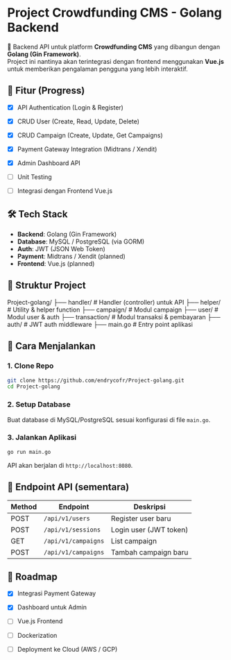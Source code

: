 

# Project Crowdfunding CMS - Golang Backend

🚀 Backend API untuk platform **Crowdfunding CMS** yang dibangun dengan **Golang (Gin Framework)**.  
Project ini nantinya akan terintegrasi dengan frontend menggunakan **Vue.js** untuk memberikan pengalaman pengguna yang lebih interaktif.


## 📌 Fitur (Progress)
- [x] API Authentication (Login & Register)
- [x] CRUD User (Create, Read, Update, Delete)
- [x] CRUD Campaign (Create, Update, Get Campaigns)
- [x] Payment Gateway Integration (Midtrans / Xendit)
- [x] Admin Dashboard API
- [ ] Unit Testing
- [ ] Integrasi dengan Frontend Vue.js


## 🛠️ Tech Stack
- **Backend**: Golang (Gin Framework)
- **Database**: MySQL / PostgreSQL (via GORM)
- **Auth**: JWT (JSON Web Token)
- **Payment**: Midtrans / Xendit (planned)
- **Frontend**: Vue.js (planned)


## 📂 Struktur Project


Project-golang/
├── handler/         # Handler (controller) untuk API
├── helper/          # Utility & helper function
├── campaign/        # Modul campaign
├── user/            # Modul user & auth
├── transaction/     # Modul transaksi & pembayaran
├── auth/            # JWT auth middleware
├── main.go          # Entry point aplikasi



## 🚀 Cara Menjalankan
### 1. Clone Repo
```bash
git clone https://github.com/endrycofr/Project-golang.git
cd Project-golang
```

### 2. Setup Database

Buat database di MySQL/PostgreSQL sesuai konfigurasi di file `main.go`.

### 3. Jalankan Aplikasi

```bash
go run main.go
 ```

API akan berjalan di `http://localhost:8080`.


## 📡 Endpoint API (sementara)

| Method | Endpoint            | Deskripsi              |
| ------ | ------------------- | ---------------------- |
| POST   | `/api/v1/users`     | Register user baru     |
| POST   | `/api/v1/sessions`  | Login user (JWT token) |
| GET    | `/api/v1/campaigns` | List campaign          |
| POST   | `/api/v1/campaigns` | Tambah campaign baru   |


## 📅 Roadmap

* [x] Integrasi Payment Gateway
* [x] Dashboard untuk Admin
* [ ] Vue.js Frontend
* [ ] Dockerization
* [ ] Deployment ke Cloud (AWS / GCP)



